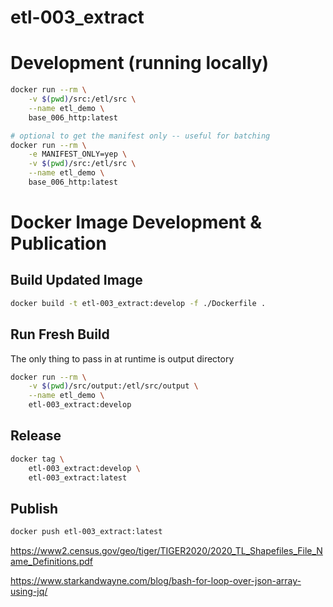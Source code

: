 # etl-003_extract

# Development (running locally)
```sh
docker run --rm \
	-v $(pwd)/src:/etl/src \
	--name etl_demo \
	base_006_http:latest

# optional to get the manifest only -- useful for batching
docker run --rm \
	-e MANIFEST_ONLY=yep \
	-v $(pwd)/src:/etl/src \
	--name etl_demo \
	base_006_http:latest

```

# Docker Image Development & Publication

## Build Updated Image

```sh
docker build -t etl-003_extract:develop -f ./Dockerfile .
```

## Run Fresh Build

The only thing to pass in at runtime is output directory

```sh
docker run --rm \
	-v $(pwd)/src/output:/etl/src/output \
	--name etl_demo \
	etl-003_extract:develop
```

## Release
```sh
docker tag \
	etl-003_extract:develop \
	etl-003_extract:latest
```

## Publish
```sh
docker push etl-003_extract:latest
```

https://www2.census.gov/geo/tiger/TIGER2020/2020_TL_Shapefiles_File_Name_Definitions.pdf


https://www.starkandwayne.com/blog/bash-for-loop-over-json-array-using-jq/
